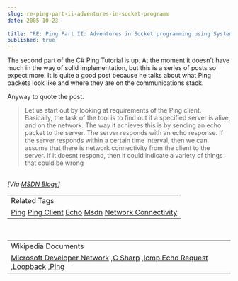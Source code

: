 ```yaml
---
slug: re-ping-part-ii-adventures-in-socket-programm
date: 2005-10-23
 
title: "RE: Ping Part II: Adventures in Socket programming using System.Net"
published: true
---
```

The second part of the C# Ping Tutorial is up.  At the moment it doesn't have much in the way of solid implementation, but this is a series of posts so expect more.  It is quite a good post because he talks about what Ping packets look like and where they are on the communications stack.<p />Anyway to quote the post.<br /><blockquote class="posterous_medium_quote">Let us start out by looking at requirements of the Ping client. Basically, the task of the tool is to find out if a specified server is alive, and on the network. The way it achieves this is by sending an echo packet to the server. The server responds with an echo response. If the server responds within a certain time interval, then we can assume that there is network connectivity from the client to the server. If it doesnt respond, then it could indicate a variety of things that could be wrong</blockquote><br /><i>[Via <a href="http://blogs.msdn.com/feroze_daud/archive/2005/10/23/483976.aspx">MSDN Blogs</a>]</i><p /><table class="TechnoratiHead TagHeader">
<tr><td>Related Tags</td></tr>
<tr class="Technorati"><td>
<a href="https://paul.kinlan.me/tags/Ping" class="Tag" rel="tag">Ping</a> <a href="https://paul.kinlan.me/tags/Ping%20Client" class="Tag" rel="tag">Ping Client</a> <a href="https://paul.kinlan.me/tags/Echo" class="Tag" rel="tag">Echo</a> <a href="https://paul.kinlan.me/tags/Msdn" class="Tag" rel="tag">Msdn</a> <a href="https://paul.kinlan.me/tags/Network%20Connectivity" class="Tag" rel="tag">Network Connectivity</a>
</td></tr>
</table><br /><table class="TechnoratiHead TagHeader">
<tr><td>Wikipedia Documents</td></tr>
<tr class="Technorati"><td>
<a href="http://en.wikipedia.org/?title=MSDN">Microsoft Developer Network</a> ,<a href="http://en.wikipedia.org/wiki/C_Sharp">C Sharp</a> ,<a href="http://en.wikipedia.org/wiki/ICMP_Echo_Request">Icmp Echo Request</a> ,<a href="http://en.wikipedia.org/wiki/Loopback">Loopback</a> ,<a href="http://en.wikipedia.org/wiki/Ping">Ping</a>
</td></tr>
</table>

